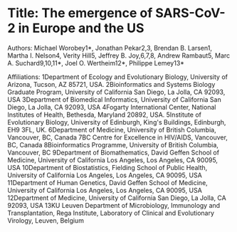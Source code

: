 # Title: The emergence of SARS-CoV-2 in Europe and the US
 
 
Authors: Michael Worobey1*, Jonathan Pekar2,3, Brendan B. Larsen1, Martha I. Nelson4, Verity Hill5, Jeffrey B. Joy,6,7,8, Andrew Rambaut5, Marc A. Suchard9,10,11*, Joel O. Wertheim12*, Philippe Lemey13*
 
Affiliations:
1Department of Ecology and Evolutionary Biology, University of Arizona, Tucson, AZ 85721, USA.
2Bioinformatics and Systems Biology Graduate Program, University of California San Diego, La Jolla, CA 92093, USA
3Department of Biomedical Informatics, University of California San Diego, La Jolla, CA 92093, USA
4Fogarty International Center, National Institutes of Health, Bethesda, Maryland 20892, USA.
5Institute of Evolutionary Biology, University of Edinburgh, King's Buildings, Edinburgh, EH9 3FL, UK.
6Department of Medicine, University of British Columbia, Vancouver, BC, Canada
7BC Centre for Excellence in HIV/AIDS, Vancouver, BC, Canada
8Bioinformatics Programme, University of British Columbia, Vancouver, BC
9Department of Biomathematics, David Geffen School of Medicine, University of California Los Angeles, Los Angeles, CA 90095, USA
10Department of Biostatistics, Fielding School of Public Health, University of California Los Angeles, Los Angeles, CA 90095, USA
11Department of Human Genetics, David Geffen School of Medicine, University of California Los Angeles, Los Angeles, CA 90095, USA
12Department of Medicine, University of California San Diego, La Jolla, CA 92093, USA
13KU Leuven Department of Microbiology, Immunology and Transplantation, Rega Institute, Laboratory of Clinical and Evolutionary Virology, Leuven, Belgium
 
